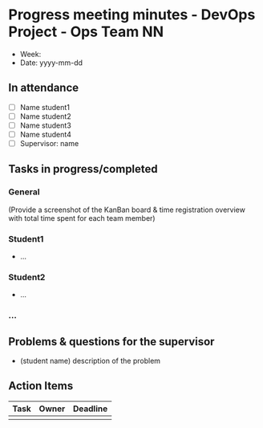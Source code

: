 # Progress meeting minutes - DevOps Project - Ops Team NN

- Week: 
- Date: yyyy-mm-dd

## In attendance

- [ ] Name student1
- [ ] Name student2
- [ ] Name student3
- [ ] Name student4
- [ ] Supervisor: name

## Tasks in progress/completed

### General

(Provide a screenshot of the KanBan board & time registration overview with total time spent for each team member)

### Student1

- ...

### Student2

- ...

### ...

## Problems & questions for the supervisor

- (student name) description of the problem

## Action Items

| Task | Owner | Deadline |
| :--- | :---- | :------- |
|      |       |          |
